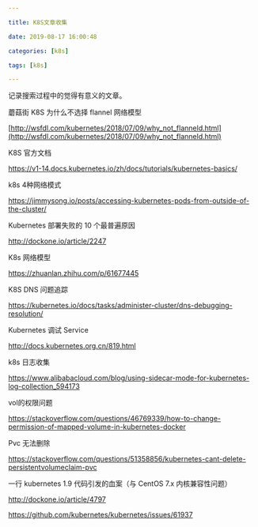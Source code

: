 ```yaml
---

title: K8S文章收集

date: 2019-08-17 16:00:48

categories: [k8s]

tags: [k8s]

---
```


记录搜索过程中的觉得有意义的文章。

<!--more-->

蘑菇街 K8S 为什么不选择 flannel 网络模型

[http://wsfdl.com/kubernetes/2018/07/09/why_not_flanneld.html](http://wsfdl.com/kubernetes/2018/07/09/why_not_flanneld.html)

K8S 官方文档

https://v1-14.docs.kubernetes.io/zh/docs/tutorials/kubernetes-basics/

k8s 4种网络模式

https://jimmysong.io/posts/accessing-kubernetes-pods-from-outside-of-the-cluster/

Kubernetes 部署失败的 10 个最普遍原因

http://dockone.io/article/2247

K8s 网络模型

https://zhuanlan.zhihu.com/p/61677445

K8S DNS 问题追踪

https://kubernetes.io/docs/tasks/administer-cluster/dns-debugging-resolution/

Kubernetes 调试 Service

http://docs.kubernetes.org.cn/819.html

k8s 日志收集

https://www.alibabacloud.com/blog/using-sidecar-mode-for-kubernetes-log-collection_594173

vol的权限问题

https://stackoverflow.com/questions/46769339/how-to-change-permission-of-mapped-volume-in-kubernetes-docker

Pvc 无法删除

https://stackoverflow.com/questions/51358856/kubernetes-cant-delete-persistentvolumeclaim-pvc

一行 kubernetes 1.9 代码引发的血案（与 CentOS 7.x 内核兼容性问题）

http://dockone.io/article/4797

https://github.com/kubernetes/kubernetes/issues/61937